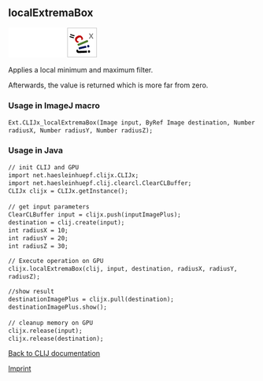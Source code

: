 ## localExtremaBox
<img src="images/mini_empty_logo.png"/><img src="images/mini_empty_logo.png"/><img src="images/mini_clijx_logo.png"/>

Applies a local minimum and maximum filter. 

Afterwards, the value is returned which is more far from zero.

### Usage in ImageJ macro
```
Ext.CLIJx_localExtremaBox(Image input, ByRef Image destination, Number radiusX, Number radiusY, Number radiusZ);
```


### Usage in Java
```
// init CLIJ and GPU
import net.haesleinhuepf.clijx.CLIJx;
import net.haesleinhuepf.clij.clearcl.ClearCLBuffer;
CLIJx clijx = CLIJx.getInstance();

// get input parameters
ClearCLBuffer input = clijx.push(inputImagePlus);
destination = clij.create(input);
int radiusX = 10;
int radiusY = 20;
int radiusZ = 30;
```

```
// Execute operation on GPU
clijx.localExtremaBox(clij, input, destination, radiusX, radiusY, radiusZ);
```

```
//show result
destinationImagePlus = clijx.pull(destination);
destinationImagePlus.show();

// cleanup memory on GPU
clijx.release(input);
clijx.release(destination);
```


[Back to CLIJ documentation](https://clij.github.io/)

[Imprint](https://clij.github.io/imprint)
